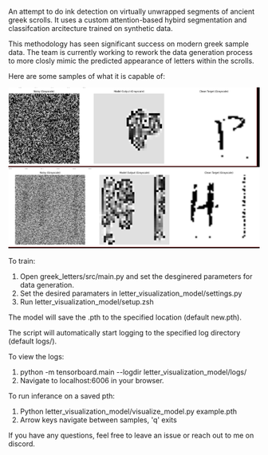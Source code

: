 An attempt to do ink detection on virtually unwrapped segments of ancient greek scrolls. It uses a custom attention-based hybird segmentation and classifcation arcitecture trained on synthetic data.

This methodology has seen significant success on modern greek sample data. The team is currently working to rework the data generation process to more closly mimic the predicted appearance of letters within the scrolls.

Here are some samples of what it is capable of:

![sample1](sample1.png)
![sample2](sample2.png)

To train:
1. Open greek_letters/src/main.py and set the desginered parameters for data generation.
2. Set the desired paramaters in letter_visualization_model/settings.py
3. Run letter_visualization_model/setup.zsh

The model will save the .pth to the specified location (default new.pth).

The script will automatically start logging to the specified log directory (default logs/).

To view the logs:
1. python -m tensorboard.main --logdir letter_visualization_model/logs/
2. Navigate to localhost:6006 in your browser.

To run inferance on a saved pth:
1. Python letter_visualization_model/visualize_model.py example.pth
2. Arrow keys navigate between samples, 'q' exits

If you have any questions, feel free to leave an issue or reach out to me on discord.
